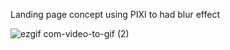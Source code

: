 Landing page concept using PIXI to had blur effect

![ezgif com-video-to-gif (2)](https://user-images.githubusercontent.com/29877236/89712927-0d37bb00-d962-11ea-9656-9d8af6f12b3d.gif)
